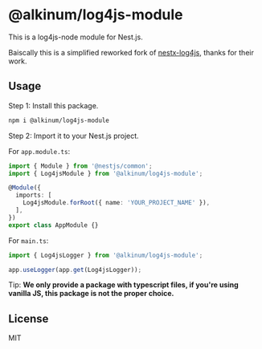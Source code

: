 # @alkinum/log4js-module

This is a log4js-node module for Nest.js.

Baiscally this is a simplified reworked fork of [nestx-log4js](https://github.com/nest-x/nestx-log4js), thanks for their work.

## Usage

Step 1: Install this package.

```bash
npm i @alkinum/log4js-module
```

Step 2: Import it to your Nest.js project.

For `app.module.ts`:

```ts
import { Module } from '@nestjs/common';
import { Log4jsModule } from '@alkinum/log4js-module';

@Module({
  imports: [
    Log4jsModule.forRoot({ name: 'YOUR_PROJECT_NAME' }),
  ],
})
export class AppModule {}
```

For `main.ts`:

```ts
import { Log4jsLogger } from '@alkinum/log4js-module';

app.useLogger(app.get(Log4jsLogger));
```

Tip: **We only provide a package with typescript files, if you're using vanilla JS, this package is not the proper choice.**

## License

MIT
